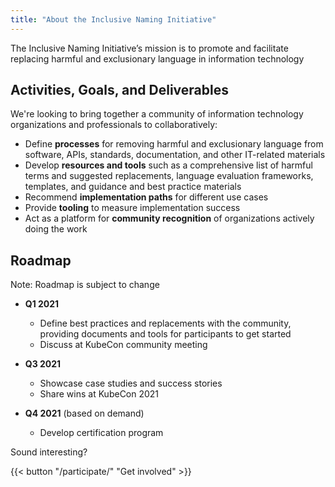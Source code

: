 ```yaml
---
title: "About the Inclusive Naming Initiative"
---
```


The Inclusive Naming Initiative’s mission is to promote and facilitate replacing harmful and exclusionary language in information technology


## Activities, Goals, and Deliverables

We're looking to bring together a community of information technology organizations and professionals to collaboratively:

* Define **processes** for removing harmful and exclusionary language from software, APIs, standards, documentation, and other IT-related materials
* Develop **resources and tools** such as a comprehensive list of harmful terms and suggested replacements, language evaluation frameworks, templates, and guidance and best practice materials
* Recommend **implementation paths** for different use cases
* Provide **tooling** to measure implementation success
* Act as a platform for **community recognition** of organizations actively doing the work

## Roadmap 

Note: Roadmap is subject to change

* **Q1 2021**
  * Define best practices and replacements with the community, providing documents and tools for participants to get started
  * Discuss at KubeCon community meeting

* **Q3 2021**
  * Showcase case studies and success stories
  * Share wins at KubeCon 2021

* **Q4 2021** (based on demand)
  * Develop certification program


Sound interesting?

{{< button "/participate/" "Get involved" >}}

